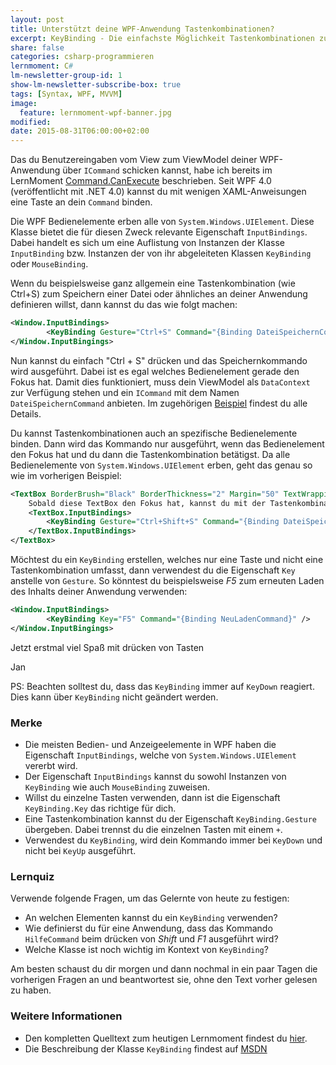 ```yaml
---
layout: post
title: Unterstützt deine WPF-Anwendung Tastenkombinationen?
excerpt: KeyBinding - Die einfachste Möglichkeit Tastenkombinationen zu definieren.
share: false
categories: csharp-programmieren
lernmoment: C#
lm-newsletter-group-id: 1
show-lm-newsletter-subscribe-box: true
tags: [Syntax, WPF, MVVM]
image:
  feature: lernmoment-wpf-banner.jpg
modified:
date: 2015-08-31T06:00:00+02:00
---
```


Das du Benutzereingaben vom View zum ViewModel deiner WPF-Anwendung über `ICommand` schicken kannst, habe ich bereits im LernMoment [Command.CanExecute](/csharp-programmieren/command-canexecute/) beschrieben. Seit WPF 4.0 (veröffentlicht mit .NET 4.0) kannst du mit wenigen XAML-Anweisungen eine Taste an dein `Command` binden.

Die WPF Bedienelemente erben alle von `System.Windows.UIElement`. Diese Klasse bietet die für diesen Zweck relevante Eigenschaft `InputBindings`. Dabei handelt es sich um eine Auflistung von Instanzen der Klasse `InputBinding` bzw. Instanzen der von ihr abgeleiteten Klassen `KeyBinding` oder `MouseBinding`.

Wenn du beispielsweise ganz allgemein eine Tastenkombination (wie Ctrl+S) zum Speichern einer Datei oder ähnliches an deiner Anwendung definieren willst, dann kannst du das wie folgt machen:

```xml
<Window.InputBindings>
		<KeyBinding Gesture="Ctrl+S" Command="{Binding DateiSpeichernCommand}" />
</Window.InputBingings>
```

Nun kannst du einfach "Ctrl + S" drücken und das Speichernkommando wird ausgeführt. Dabei ist es egal welches Bedienelement gerade den Fokus hat. Damit dies funktioniert, muss dein ViewModel als `DataContext` zur Verfügung stehen und ein `ICommand` mit dem Namen `DateiSpeichernCommand` anbieten. Im zugehörigen [Beispiel](https://github.com/LernMoment/csharp/tree/master/CommandCanExecute) findest du alle Details.

Du kannst Tastenkombinationen auch an spezifische Bedienelemente binden. Dann wird das Kommando nur ausgeführt, wenn das Bedienelement den Fokus hat und du dann die Tastenkombination betätigst. Da alle Bedienelemente von `System.Windows.UIElement` erben, geht das genau so wie im vorherigen Beispiel:

```xml
<TextBox BorderBrush="Black" BorderThickness="2" Margin="50" TextWrapping="Wrap">
	Sobald diese TextBox den Fokus hat, kannst du mit der Tastenkombination "Ctrl + Shift + S" speichern.
	<TextBox.InputBindings>
		<KeyBinding Gesture="Ctrl+Shift+S" Command="{Binding DateiSpeichernCommand}"/>
	</TextBox.InputBindings>
</TextBox>
```

Möchtest du ein `KeyBinding` erstellen, welches nur eine Taste und nicht eine Tastenkombination umfasst, dann verwendest du die Eigenschaft `Key` anstelle von `Gesture`. So könntest du beispielsweise *F5* zum erneuten Laden des Inhalts deiner Anwendung verwenden:

```xml
<Window.InputBindings>
		<KeyBinding Key="F5" Command="{Binding NeuLadenCommand}" />
</Window.InputBingings>
```

Jetzt erstmal viel Spaß mit drücken von Tasten

Jan


PS: Beachten solltest du, dass das `KeyBinding` immer auf `KeyDown` reagiert. Dies kann über `KeyBinding` nicht geändert werden.

### Merke

-	Die meisten Bedien- und Anzeigeelemente in WPF haben die Eigenschaft `InputBindings`, welche von `System.Windows.UIElement` vererbt wird.
-	Der Eigenschaft `InputBindings` kannst du sowohl Instanzen von `KeyBinding` wie auch `MouseBinding` zuweisen.
-	Willst du einzelne Tasten verwenden, dann ist die Eigenschaft `KeyBinding.Key` das richtige für dich.
-	Eine Tastenkombination kannst du der Eigenschaft `KeyBinding.Gesture` übergeben. Dabei trennst du die einzelnen Tasten mit einem `+`.
-	Verwendest du `KeyBinding`, wird dein Kommando immer bei `KeyDown` und nicht bei `KeyUp` ausgeführt.

### Lernquiz 

Verwende folgende Fragen, um das Gelernte von heute zu festigen:

-	An welchen Elementen kannst du ein `KeyBinding` verwenden?
-	Wie definierst du für eine Anwendung, dass das Kommando `HilfeCommand` beim drücken von *Shift* und *F1* ausgeführt wird?
-	Welche Klasse ist noch wichtig im Kontext von `KeyBinding`?

Am besten schaust du dir morgen und dann nochmal in ein paar Tagen die vorherigen Fragen an und beantwortest sie, ohne den Text vorher gelesen zu haben.

### Weitere Informationen

-	Den kompletten Quelltext zum heutigen Lernmoment findest du [hier](https://github.com/LernMoment/csharp/tree/master/CommandCanExecute).
-	Die Beschreibung der Klasse `KeyBinding` findest auf [MSDN](https://msdn.microsoft.com/de-de/library/system.windows.input.keybinding(v=vs.110).aspx)
